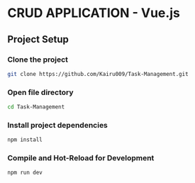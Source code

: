 # CRUD APPLICATION - Vue.js

## Project Setup
### Clone the project
```sh
git clone https://github.com/Kairu009/Task-Management.git
```

### Open file directory
```sh
cd Task-Management
```

### Install project dependencies
```sh
npm install
```

### Compile and Hot-Reload for Development
```sh
npm run dev
```
